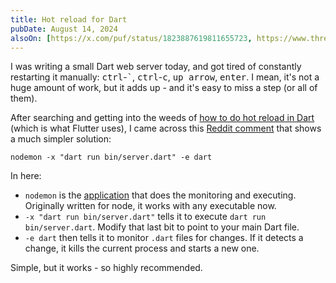 ```yaml
---
title: Hot reload for Dart
pubDate: August 14, 2024
alsoOn: [https://x.com/puf/status/1823887619811655723, https://www.threads.net/@frankpuf/post/C-q-yQQvqfE, https://bsky.app/profile/puf.bsky.social/post/3kzptyapr5626, https://c.im/@puf/112963363684416756]
---
```



I was writing a small Dart web server today, and got tired of constantly restarting it manually: <kbd>ctrl</kbd>-<kbd>\`</kbd>, <kbd>ctrl</kbd>-<kbd>c</kbd>, <kbd>up arrow</kbd>, <kbd>enter</kbd>. I mean, it's not a huge amount of work, but it adds up - and it's easy to miss a step (or all of them).

After searching and getting into the weeds of [how to do hot reload in Dart](https://www.reddit.com/r/dartlang/comments/66fiop/using_dart_vms_hot_reload_feature_to_build_an/) (which is what Flutter uses), I came across this [Reddit comment](https://www.reddit.com/r/dartlang/comments/mcsgrb/comment/gs5lqkn/) that shows a much simpler solution:
```
nodemon -x "dart run bin/server.dart" -e dart
```

In here:

* `nodemon` is the [application](https://github.com/remy/nodemon) that does the monitoring and executing.  Originally written for node, it works with any executable now.
* `-x "dart run bin/server.dart"` tells it to execute `dart run bin/server.dart`. Modify that last bit to point to your main Dart file.
* `-e dart` then tells it to monitor `.dart` files for changes. If it detects a change, it kills the current process and starts a new one.

Simple, but it works - so highly recommended.






